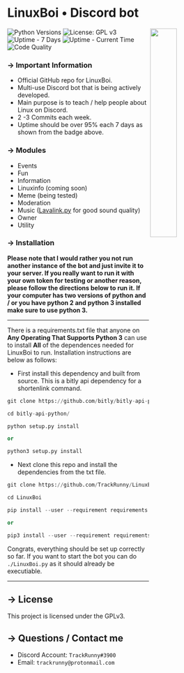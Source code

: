 <!-- MAIN TITLE -->
# LinuxBoi • Discord bot

<!-- LINUX BOI PICTURE -->
  <img align="right" src="https://i.imgur.com/aiIXeCJ.png" width=35%>

<!-- BADGES -->
  ![Python Versions](https://img.shields.io/badge/python-3.6%20%7C%203.7-blue?style=flat-square)
  ![License: GPL v3](https://img.shields.io/badge/License-GPLv3-blue.svg?style=flat-square)
  ![Uptime - 7 Days](https://img.shields.io/uptimerobot/ratio/7/m783522026-b61cac99a2e1ba3a3d6f251c?style=flat-square)
  ![Uptime - Current Time](https://img.shields.io/uptimerobot/status/m783522026-b61cac99a2e1ba3a3d6f251c?style=flat-square)
  ![Code Quality](https://img.shields.io/codacy/grade/179a29ed15bb40b5b0eed2b695791f94?style=flat-square) 

<!-- KEY INFORMATION HEADER -->
### →  Important Information

  * Official GitHub repo for LinuxBoi.
  * Multi-use Discord bot that is being actively developed.
  * Main purpose is to teach / help people about Linux on Discord.
  * 2 -3 Commits each week.
  * Uptime should be over 95% each 7 days as shown from the badge above.

<!-- MODULES HEADER -->
### → Modules
  * Events  
  * Fun
  * Information
  * Linuxinfo (coming soon)
  * Meme (being tested)
  * Moderation
  * Music ([Lavalink.py](https://github.com/Devoxin/Lavalink.py "Lavalink.py") for good sound quality)
  * Owner
  * Utility

<!-- INSTALLATION HEADER -->
### → Installation

  **Please note that I would rather you not run another instance of the bot and just invite it to your server. If you really want to run it with your own token for testing or another reason, please follow the directions below to run it. If your computer has two versions of python and / or you have python 2 and python 3 installed make sure to use python 3.**

---

  There is a requirements.txt file that anyone on **Any Operating That Supports Python 3** can use to install **All** of the dependences needed for LinuxBoi to run. Installation instructions are below as follows:

  * First install this dependency and built from source. This is a bitly api dependency for a shortenlink command. 

  ```python
  git clone https://github.com/bitly/bitly-api-python.git

  cd bitly-api-python/

  python setup.py install

  or

  python3 setup.py install

  ```

  * Next clone this repo and install the dependencies from the txt file.

  ```python
  git clone https://github.com/TrackRunny/LinuxBoi.git

  cd LinuxBoi

  pip install --user --requirement requirements.txt

  or

  pip3 install --user --requirement requirements.txt  
  ```
  Congrats, everything should be set up correctly so far. If you want to start the bot you can do `./LinuxBoi.py` as it should already be executiable.

---

<!-- LICENSE INFO -->
## → License

  This project is licensed under the GPLv3.

<!-- END OF README -->
## → Questions / Contact me

  * Discord Account: `TrackRunny#3900`
  * Email: `trackrunny@protonmail.com`